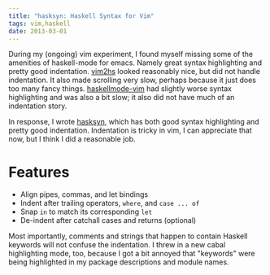 ```yaml
---
title: "hasksyn: Haskell Syntax for Vim"
tags: vim,haskell
date: 2013-03-01
---
```


During my (ongoing) vim experiment, I found myself missing some of the
amenities of haskell-mode for emacs.  Namely great syntax highlighting and
pretty good indentation.  [vim2hs](https://github.com/dag/vim2hs) looked
reasonably nice, but did not handle indentation.  It also made scrolling very
slow, perhaps because it just does too many fancy things.
[haskellmode-vim](http://projects.haskell.org/haskellmode-vim/) had slightly
worse syntax highlighting and was also a bit slow; it also did not have much of
an indentation story.

In response, I wrote [hasksyn](https://github.com/travitch/hasksyn), which has
both good syntax highlighting and pretty good indentation.  Indentation is
tricky in vim, I can appreciate that now, but I think I did a reasonable job.

# Features

 * Align pipes, commas, and let bindings
 * Indent after trailing operators, `where`, and `case ... of`
 * Snap `in` to match its corresponding `let`
 * De-indent after catchall cases and returns (optional)

Most importantly, comments and strings that happen to contain Haskell keywords
will not confuse the indentation.  I threw in a new cabal highlighting mode,
too, because I got a bit annoyed that "keywords" were being highlighted in my
package descriptions and module names.

